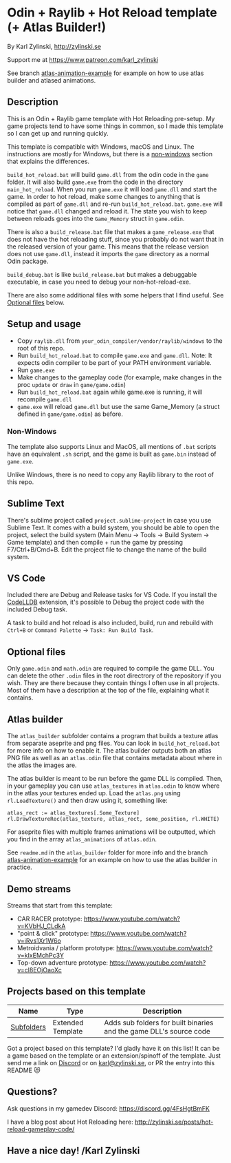 # Odin + Raylib + Hot Reload template (+ Atlas Builder!)
By Karl Zylinski, http://zylinski.se

Support me at https://www.patreon.com/karl_zylinski

See branch [atlas-animation-example](https://github.com/karl-zylinski/odin-raylib-hot-reload-game-template/tree/atlas-animation-example) for example on how to use atlas builder and atlased animations.

## Description

This is an Odin + Raylib game template with Hot Reloading pre-setup. My game projects tend to have some things in common, so I made this template so I can get up and running quickly.

This template is compatible with Windows, macOS and Linux. The instructions are mostly for Windows, but there is a [non-windows](#non-windows) section that explains the differences.

`build_hot_reload.bat` will build `game.dll` from the odin code in the `game` folder. It will also build `game.exe` from the code in the directory `main_hot_reload`. When you run `game.exe` it will load `game.dll` and start the game. In order to hot reload, make some changes to anything that is compiled as part of `game.dll` and re-run `build_hot_reload.bat`. `game.exe` will notice that `game.dll` changed and reload it. The state you wish to keep between reloads goes into the `Game_Memory` struct in `game.odin`.

There is also a `build_release.bat` file that makes a `game_release.exe` that does not have the hot reloading stuff, since you probably do not want that in the released version of your game. This means that the release version does not use `game.dll`, instead it imports the `game` directory as a normal Odin package.

`build_debug.bat` is like `build_release.bat` but makes a debuggable executable, in case you need to debug your non-hot-reload-exe.

There are also some additional files with some helpers that I find useful. See [Optional files](#optional-files) below.

## Setup and usage

- Copy `raylib.dll` from `your_odin_compiler/vendor/raylib/windows` to the root of this repo.
- Run `build_hot_reload.bat` to compile `game.exe` and `game.dll`. Note: It expects odin compiler to be part of your PATH environment variable.
- Run `game.exe`
- Make changes to the gameplay code (for example, make changes in the proc `update` or `draw` in `game/game.odin`)
- Run `build_hot_reload.bat` again while game.exe is running, it will recompile `game.dll`
- `game.exe` will reload `game.dll` but use the same Game_Memory (a struct defined in `game/game.odin`) as before.

### Non-Windows

The template also supports Linux and MacOS, all mentions of `.bat` scripts have an equivalent `.sh` script, and the game is built as `game.bin` instead of `game.exe`.

Unlike Windows, there is no need to copy any Raylib library to the root of this repo.

## Sublime Text

There's sublime project called `project.sublime-project` in case you use Sublime Text. It comes with a build system, you should be able to open the project, select the build system (Main Menu -> Tools -> Build System -> Game template) and then compile + run the game by pressing F7/Ctrl+B/Cmd+B. Edit the project file to change the name of the build system.

## VS Code

Included there are Debug and Release tasks for VS Code. If you install the [CodeLLDB](https://marketplace.visualstudio.com/items?itemName=vadimcn.vscode-lldb) extension, it's possible to Debug the project code with the included Debug task.

A task to build and hot reload is also included, build, run and rebuild with `Ctrl+B` or `Command Palette` -> `Task: Run Build Task`.

## Optional files

Only `game.odin` and `math.odin` are required to compile the game DLL. You can delete the other `.odin` files in the root directrory of the repository if you wish. They are there because they contain things I often use in all projects. Most of them have a description at the top of the file, explaining what it contains.

## Atlas builder

The `atlas_builder` subfolder contains a program that builds a texture atlas from separate aseprite and png files. You can look in `build_hot_reload.bat` for more info on how to enable it. The atlas builder outputs both an atlas PNG file as well as an `atlas.odin` file that contains metadata about where in the atlas the images are.

The atlas builder is meant to be run before the game DLL is compiled. Then, in your gameplay you can use `atlas_textures` in `atlas.odin` to know where in the atlas your textures ended up. Load the `atlas.png` using `rl.LoadTexture()` and then draw using it, something like:

```
atlas_rect := atlas_textures[.Some_Texture]
rl.DrawTextureRec(atlas_texture, atlas_rect, some_position, rl.WHITE)
```

For aseprite files with multiple frames animations will be outputted, which you find in the array `atlas_animations` of `atlas.odin`.

See `readme.md` in the `atlas_builder` folder for more info and the branch [atlas-animation-example](https://github.com/karl-zylinski/odin-raylib-hot-reload-game-template/tree/atlas-animation-example) for an example on how to use the atlas builder in practice.

## Demo streams

Streams that start from this template:
- CAR RACER prototype: https://www.youtube.com/watch?v=KVbHJ_CLdkA
- "point & click" prototype: https://www.youtube.com/watch?v=iRvs1Xr1W6o
- Metroidvania / platform prototype: https://www.youtube.com/watch?v=kIxEMchPc3Y
- Top-down adventure prototype: https://www.youtube.com/watch?v=cl8EOjOaoXc

## Projects based on this template

| Name | Type | Description |
| ---- | ---- | ----------- |
| [Subfolders](https://github.com/alfredbaudisch/odin-raylib-hot-reload-game-template/tree/build-subfolders) | Extended Template | Adds sub folders for built binaries and the game DLL's source code |

Got a project based on this template? I'd gladly have it on this list! It can be a game based on the template or an extension/spinoff of the template. Just send me a link on [Discord](https://discord.gg/4FsHgtBmFK) or on karl@zylinski.se, or PR the entry into this README 😻 

## Questions?

Ask questions in my gamedev Discord: https://discord.gg/4FsHgtBmFK

I have a blog post about Hot Reloading here: http://zylinski.se/posts/hot-reload-gameplay-code/

## Have a nice day! /Karl Zylinski
